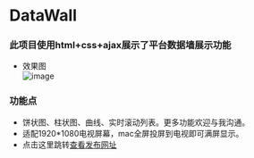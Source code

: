 # DataWall

### 此项目使用html+css+ajax展示了平台数据墙展示功能
* 效果图<br/>
![image](https://github.com/MrRobotter/DataWall/raw/master/images/screen_shot.png "数据墙截图") <br/>
### 功能点
* 饼状图、柱状图、曲线、实时滚动列表。更多功能欢迎与我沟通。
* 适配1920*1080电视屏幕，mac全屏投屏到电视即可满屏显示。
* 点击这里跳转[查看发布网址](http://joinyon.top/DataWall/)

